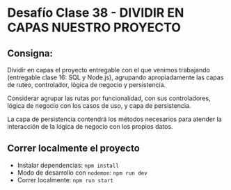 # Desafío Clase 38 - DIVIDIR EN CAPAS NUESTRO PROYECTO

## Consigna:

Dividir en capas el proyecto entregable con el que venimos trabajando (entregable clase 16: SQL y Node.js), agrupando apropiadamente las capas de ruteo, controlador, lógica de negocio y persistencia.

Considerar agrupar las rutas por funcionalidad, con sus controladores, lógica de negocio con los casos de uso, y capa de persistencia.

La capa de persistencia contendrá los métodos necesarios para atender la interacción de la lógica de negocio con los propios datos.

## Correr localmente el proyecto

- Instalar dependencias: `npm install`
- Modo de desarrollo con `nodemon`: `npm run dev`
- Correr localmente: `npm run start`
